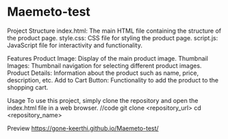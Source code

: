 # Maemeto-test

Project Structure
index.html: The main HTML file containing the structure of the product page.
style.css: CSS file for styling the product page.
script.js: JavaScript file for interactivity and functionality.

Features
Product Image: Display of the main product image.
Thumbnail Images: Thumbnail navigation for selecting different product images.
Product Details: Information about the product such as name, price, description, etc.
Add to Cart Button: Functionality to add the product to the shopping cart.

Usage
To use this project, simply clone the repository and open the index.html file in a web browser.
//code
git clone <repository_url>
cd <repository_name>

Preview
https://gone-keerthi.github.io/Maemeto-test/
